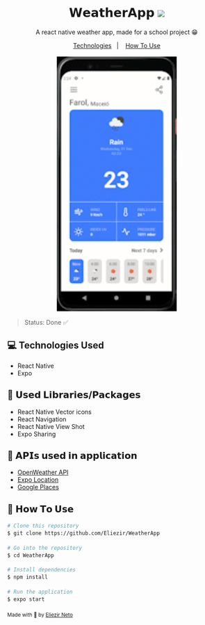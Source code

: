 
<h1 align="center">𝗪𝗲𝗮𝘁𝗵𝗲𝗿𝗔𝗽𝗽  <img style="height:50px" src="https://media.giphy.com/media/R63jsBXjIuCi7H1MuF/giphy.gif"></h1>
<p align="center">
A react native weather app, made for a school project 😁
</p>

<div align="center">
  <a href="#technologies">Technologies</a>&nbsp;&nbsp;&nbsp;|&nbsp;&nbsp;&nbsp;
  <a href="#how-to-use">How To Use</a>
</div>
<br>

<div align="center">
  <img style="height:586px"src="WeatherAppGif.gif">
</div>

>Status: Done ✅
<h2 id="technologies">💻 Technologies Used</h2>
<ul>
<li>React Native</li>
<li>Expo</li>
  
</ul><h2>📖 𝗨𝘀𝗲𝗱 𝗟𝗶𝗯𝗿𝗮𝗿𝗶𝗲𝘀/𝗣𝗮𝗰𝗸𝗮𝗴𝗲𝘀</h2>
<ul>
<li>React Native Vector icons</li>
<li>React Navigation</li>
<li>React Native View Shot</li>
<li>Expo Sharing</li>
</ul>

<h2>📡 𝗔𝗣𝗜𝘀 𝘂𝘀𝗲𝗱 𝗶𝗻 𝗮𝗽𝗽𝗹𝗶𝗰𝗮𝘁𝗶𝗼𝗻</h2><ul>
  <li><a href="https://openweathermap.org/api">OpenWeather API</a></li>
  <li><a href="https://docs.expo.dev/versions/latest/sdk/location/">Expo Location</a></li>
<li><a href="https://developers.google.com/maps/documentation/places/web-service/autocomplete">Google Places</a></li>
</ul>

<h2 id="how-to-use">📌 𝗛𝗼𝘄 𝗧𝗼 𝗨𝘀𝗲</h2>

```bash
# Clone this repository
$ git clone https://github.com/Eliezir/WeatherApp

# Go into the repository
$ cd WeatherApp

# Install dependencies
$ npm install

# Run the application
$ expo start
```

<sub>Made with 💜 by <a href="https://github.com/Eliezir">Eliezir Neto</a> </sub>
